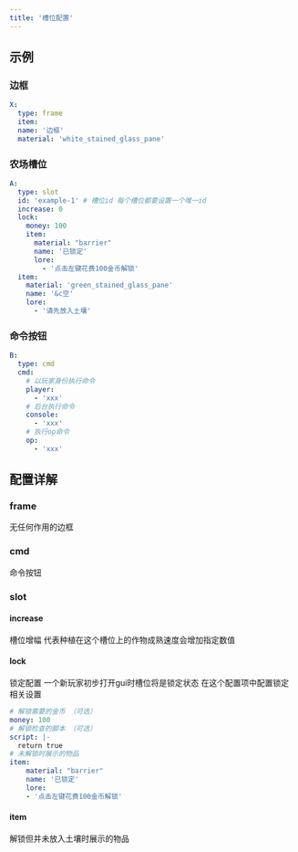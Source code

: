 ```yaml
---
title: '槽位配置'
---
```


## 示例

### 边框

``` yaml
X:
  type: frame
  item:
  name: '边框'
  material: 'white_stained_glass_pane'
```

### 农场槽位

``` yaml
A:
  type: slot
  id: 'example-1' # 槽位id 每个槽位都要设置一个唯一id
  increase: 0
  lock:
    money: 100
    item:
      material: "barrier"
      name: '已锁定'
      lore:
        - '点击左键花费100金币解锁'
  item:
    material: 'green_stained_glass_pane'
    name: '&c空'
    lore:
      - '请先放入土壤'
```

### 命令按钮

``` yaml
B: 
  type: cmd
  cmd:
    # 以玩家身份执行命令
    player:
      - 'xxx'
    # 后台执行命令
    console:
      - 'xxx'
    # 执行op命令
    op:
      - 'xxx'
```


## 配置详解

### frame 
无任何作用的边框

### cmd
命令按钮

### slot

#### increase
槽位增幅
代表种植在这个槽位上的作物成熟速度会增加指定数值

#### lock
锁定配置
一个新玩家初步打开gui时槽位将是锁定状态
在这个配置项中配置锁定相关设置

``` yaml
# 解锁需要的金币 （可选）
money: 100
# 解锁检查的脚本 （可选）
script: |-
  return true
# 未解锁时展示的物品
item:
    material: "barrier"
    name: '已锁定'
    lore:
    - '点击左键花费100金币解锁'
```

#### item
解锁但并未放入土壤时展示的物品